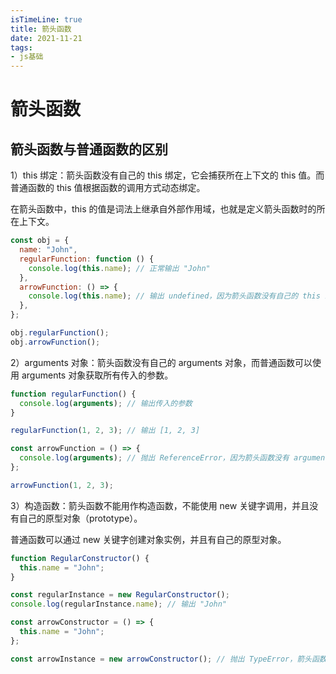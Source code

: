 ```yaml
---
isTimeLine: true
title: 箭头函数
date: 2021-11-21
tags:
- js基础
---
```

# 箭头函数

## 箭头函数与普通函数的区别

1）this 绑定：箭头函数没有自己的 this 绑定，它会捕获所在上下文的 this 值。而普通函数的 this 值根据函数的调用方式动态绑定。

在箭头函数中，this 的值是词法上继承自外部作用域，也就是定义箭头函数时的所在上下文。

```js
const obj = {
  name: "John",
  regularFunction: function () {
    console.log(this.name); // 正常输出 "John"
  },
  arrowFunction: () => {
    console.log(this.name); // 输出 undefined，因为箭头函数没有自己的 this 绑定
  },
};

obj.regularFunction();
obj.arrowFunction();

```

2）arguments 对象：箭头函数没有自己的 arguments 对象，而普通函数可以使用 arguments 对象获取所有传入的参数。

```js
function regularFunction() {
  console.log(arguments); // 输出传入的参数
}

regularFunction(1, 2, 3); // 输出 [1, 2, 3]

const arrowFunction = () => {
  console.log(arguments); // 抛出 ReferenceError，因为箭头函数没有 arguments 对象
};

arrowFunction(1, 2, 3);

```

3）构造函数：箭头函数不能用作构造函数，不能使用 new 关键字调用，并且没有自己的原型对象（prototype）。

普通函数可以通过 new 关键字创建对象实例，并且有自己的原型对象。

```js
function RegularConstructor() {
  this.name = "John";
}

const regularInstance = new RegularConstructor();
console.log(regularInstance.name); // 输出 "John"

const arrowConstructor = () => {
  this.name = "John";
};

const arrowInstance = new arrowConstructor(); // 抛出 TypeError，箭头函数不能用作构造函数

```


















